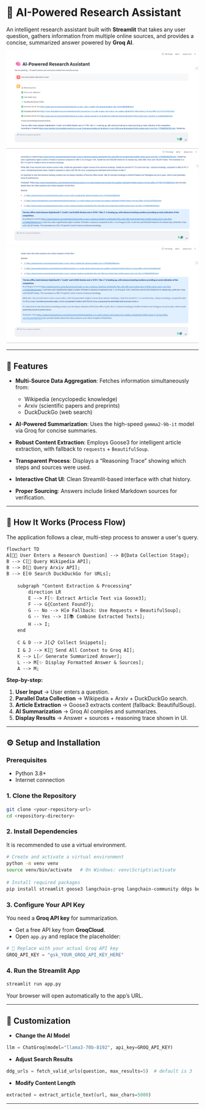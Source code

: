# 🧠 AI-Powered Research Assistant

An intelligent research assistant built with **Streamlit** that takes any user question, gathers information from multiple online sources, and provides a concise, summarized answer powered by **Groq AI**.

![Alt text](s1.png)
![Alt text](s2.png)
![Alt text](s3.png)

---

## 🔹 Features

- **Multi-Source Data Aggregation**: Fetches information simultaneously from:

  - Wikipedia (encyclopedic knowledge)
  - Arxiv (scientific papers and preprints)
  - DuckDuckGo (web search)

- **AI-Powered Summarization**: Uses the high-speed `gemma2-9b-it` model via Groq for concise summaries.
- **Robust Content Extraction**: Employs Goose3 for intelligent article extraction, with fallback to `requests` + `BeautifulSoup`.
- **Transparent Process**: Displays a “Reasoning Trace” showing which steps and sources were used.
- **Interactive Chat UI**: Clean Streamlit-based interface with chat history.
- **Proper Sourcing**: Answers include linked Markdown sources for verification.

---

## 📝 How It Works (Process Flow)

The application follows a clear, multi-step process to answer a user's query.

```
flowchart TD
A[👨‍💻 User Enters a Research Question] --> B{Data Collection Stage};
B --> C[🔎 Query Wikipedia API];
B --> D[📄 Query Arxiv API];
B --> E[🌐 Search DuckDuckGo for URLs];

    subgraph "Content Extraction & Processing"
        direction LR
        E --> F[✨ Extract Article Text via Goose3];
        F --> G{Content Found?};
        G -- No --> H[⚙️ Fallback: Use Requests + BeautifulSoup];
        G -- Yes --> I[📚 Combine Extracted Texts];
        H --> I;
    end

    C & D --> J[📋 Collect Snippets];
    I & J --> K[🤖 Send All Context to Groq AI];
    K --> L[✅ Generate Summarized Answer];
    L --> M[✨ Display Formatted Answer & Sources];
    A --> M;
```

**Step-by-step:**

1. **User Input** → User enters a question.
2. **Parallel Data Collection** → Wikipedia + Arxiv + DuckDuckGo search.
3. **Article Extraction** → Goose3 extracts content (fallback: BeautifulSoup).
4. **AI Summarization** → Groq AI compiles and summarizes.
5. **Display Results** → Answer + sources + reasoning trace shown in UI.

---

## ⚙️ Setup and Installation

### Prerequisites

- Python 3.8+
- Internet connection

### 1. Clone the Repository

```bash
git clone <your-repository-url>
cd <repository-directory>
```

### 2. Install Dependencies

It is recommended to use a virtual environment.

```bash
# Create and activate a virtual environment
python -m venv venv
source venv/bin/activate   # On Windows: venv\Scripts\activate

# Install required packages
pip install streamlit goose3 langchain-groq langchain-community ddgs beautifulsoup4 requests
```

### 3. Configure Your API Key

You need a **Groq API key** for summarization.

- Get a free API key from **GroqCloud**.
- Open `app.py` and replace the placeholder:

```python
# 🔴 Replace with your actual Groq API key
GROQ_API_KEY = "gsk_YOUR_GROQ_API_KEY_HERE"
```

### 4. Run the Streamlit App

```bash
streamlit run app.py
```

Your browser will open automatically to the app’s URL.

---

## 🔧 Customization

- **Change the AI Model**

```python
llm = ChatGroq(model="llama3-70b-8192", api_key=GROQ_API_KEY)
```

- **Adjust Search Results**

```python
ddg_urls = fetch_valid_urls(question, max_results=5)  # default is 3
```

- **Modify Content Length**

```python
extracted = extract_article_text(url, max_chars=5000)
```

---
